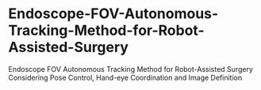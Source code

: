 # Endoscope-FOV-Autonomous-Tracking-Method-for-Robot-Assisted-Surgery
Endoscope FOV Autonomous Tracking Method for Robot-Assisted Surgery Considering Pose Control, Hand-eye Coordination and Image Definition
